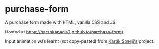 # purchase-form

A purchase form made with HTML, vanilla CSS and JS.

Hosted at https://harshkapadia2.github.io/purchase-form/

Input animation was learnt (not copy-pasted) from [Kartik Soneji's](https://www.linkedin.com/in/kartiksoneji/) project.
